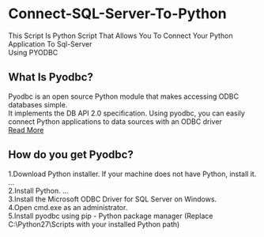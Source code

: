# Connect-SQL-Server-To-Python
This Script Is Python Script That Allows You To Connect Your Python Application To Sql-Server <br>Using PYODBC

## What Is Pyodbc?
Pyodbc is an open source Python module that makes accessing ODBC databases simple. <br> It implements the DB API 2.0 specification. Using pyodbc, you can easily connect Python applications to data sources with an ODBC driver<br>  [Read More](https://mkleehammer.github.io/pyodbc/)

## How do you get Pyodbc?
1.Download Python installer. If your machine does not have Python, install it. ...<br>
2.Install Python. ...<br>
3.Install the Microsoft ODBC Driver for SQL Server on Windows.<br>
4.Open cmd.exe as an administrator.<br>
5.Install pyodbc using pip - Python package manager (Replace C:\Python27\Scripts with your installed Python path)
